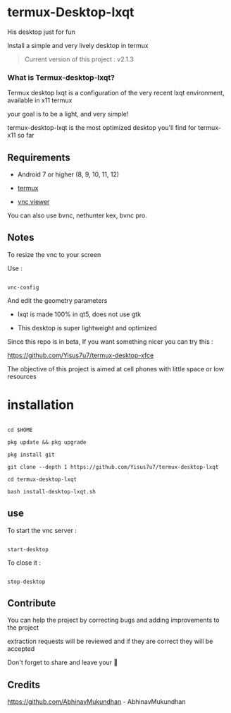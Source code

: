 # termux-Desktop-lxqt
His desktop just for fun 

Install a simple and very lively desktop in termux 


> Current version of this project : v2.1.3

### What is Termux-desktop-lxqt? 

Termux desktop lxqt is a configuration of the very recent lxqt environment, available in x11 termux

your goal is to be a light, and very simple! 

termux-desktop-lxqt is the most optimized desktop you'll find for termux-x11 so far 

## Requirements 

- Android 7 or higher (8, 9, 10, 11, 12)

- [termux](https://f-droid.org/en/packages/com.termux/) 

- [vnc viewer](https://play.google.com/store/apps/details?id=com.realvnc.viewer.android) 

You can also use bvnc, nethunter kex, bvnc pro. 

## Notes 

To resize the vnc to your screen 

Use :

```

vnc-config 

```

And edit the geometry parameters 

- lxqt is made 100% in qt5, does not use gtk

- This desktop is super lightweight and optimized

Since this repo is in beta, If you want something nicer you can try this :

https://github.com/Yisus7u7/termux-desktop-xfce

The objective of this project is aimed at cell phones with little space or low resources 



# installation 

```

cd $HOME

pkg update && pkg upgrade

pkg install git

git clone --depth 1 https://github.com/Yisus7u7/termux-desktop-lxqt 

cd termux-desktop-lxqt 

bash install-desktop-lxqt.sh

```

## use 

To start the vnc server :

```

start-desktop

```

To close it :

```

stop-desktop

```

## Contribute 

You can help the project by correcting bugs and adding improvements to the project 

extraction requests will be reviewed and if they are correct they will be accepted 

Don't forget to share and leave your 🌟 

## Credits

https://github.com/AbhinavMukundhan -   AbhinavMukundhan

